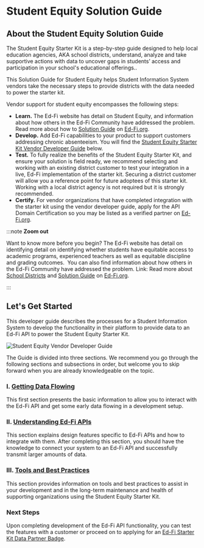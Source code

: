 # Student Equity Solution Guide

## About the Student Equity Solution Guide

The Student Equity Starter Kit is a step-by-step guide designed to help local
education agencies, AKA school districts, understand, analyze and take
supportive actions with data to uncover gaps in students’ access and
participation in your school's educational offerings..

This Solution Guide for Student Equity helps Student Information System vendors
take the necessary steps to provide districts with the data needed to power the
starter kit.  

Vendor support for student equity encompasses the following steps:

* **Learn.** The Ed-Fi website has detail on Student Equity, and information
    about how others in the Ed-Fi Community have addressed the problem. Read
    more about how to [Solution
    Guide](https://www.ed-fi.org/solution-guides/ensure-equitable-access-for-students/) on
    [Ed-Fi.org](http://Ed-Fi.org).
* **Develop.** Add Ed-Fi capabilities to your product to support customers
    addressing chronic absenteeism. You will find the [Student Equity Starter
    Kit Vendor Developer
    Guide](./get-started.md)
    below.
* **Test.** To fully realize the benefits of the Student Equity Starter Kit,
    and ensure your solution is field ready, we recommend selecting and working
    with an existing district customer to test your integration in a live, Ed-Fi
    implementation of the starter kit. Securing a district customer will allow
    you a reference point for future adoptees of this starter kit. Working with
    a local district agency is not required but it is strongly recommended.
* **Certify.** For vendor organizations that have completed integration with
    the starter kit using the vendor developer guide, apply for the API Domain
    Certification so you may be listed as a verified partner on
    [Ed-Fi.org](http://Ed-Fi.org).

:::note **Zoom out**

Want to know more before you begin? The Ed-Fi website has detail on identifying
detail on identifying whether students have equitable access to academic
programs, experienced teachers as well as equitable discipline and grading
outcomes.  You can also find information about how others in the Ed-Fi Community
have addressed the problem. Link: Read more about [School
Districts](https://www.ed-fi.org/how-to-use-ed-fi/school-districts/) and
[Solution
Guide](https://www.ed-fi.org/solution-guides/ensure-equitable-access-for-students/)
on [Ed-Fi.org](http://Ed-Fi.org).

:::

## Let's Get Started

This developer guide describes the processes for a Student Information System to
develop the functionality in their platform to provide data to an Ed-Fi API to
power the Student Equity Starter Kit.

![Student Equity Vendor Developer Guide](https://edfidocs.blob.core.windows.net/$web/img/getting-started/solution-guides/student-equity-solution-guide/image2021-7-28_12-5-31.png)

The Guide is divided into three sections. We recommend you go through the
following sections and subsections in order, but welcome you to skip forward
when you are already knowledgeable on the topic.

### I. [Getting Data Flowing](./getting-data-flowing/readme.md)

This first section presents the basic information to allow you to interact with
the Ed-Fi API and get some early data flowing in a development setup.

### II. [Understanding Ed-Fi APIs](./understanding-ed-fi-apis/readme.md)

This section explains design features specific to Ed-Fi APIs and how to
integrate with them. After completing this section, you should have the
knowledge to connect your system to an Ed-Fi API and successfully transmit
larger amounts of data.

### III. [Tools and Best Practices](./tools-and-best-practices/readme.md)

This section provides information on tools and best practices to assist in your
development and in the long-term maintenance and health of supporting
organizations using the Student Equity Starter Kit.

### Next Steps

Upon completing development of the Ed-Fi API functionality, you can test the
features with a customer or proceed on to applying for an [Ed-Fi Starter Kit
Data Partner
Badge](https://edfi.atlassian.net/wiki/display/EDFIBADGE/Ed-Fi+Starter+Kit+Data+Partner+Badge).

